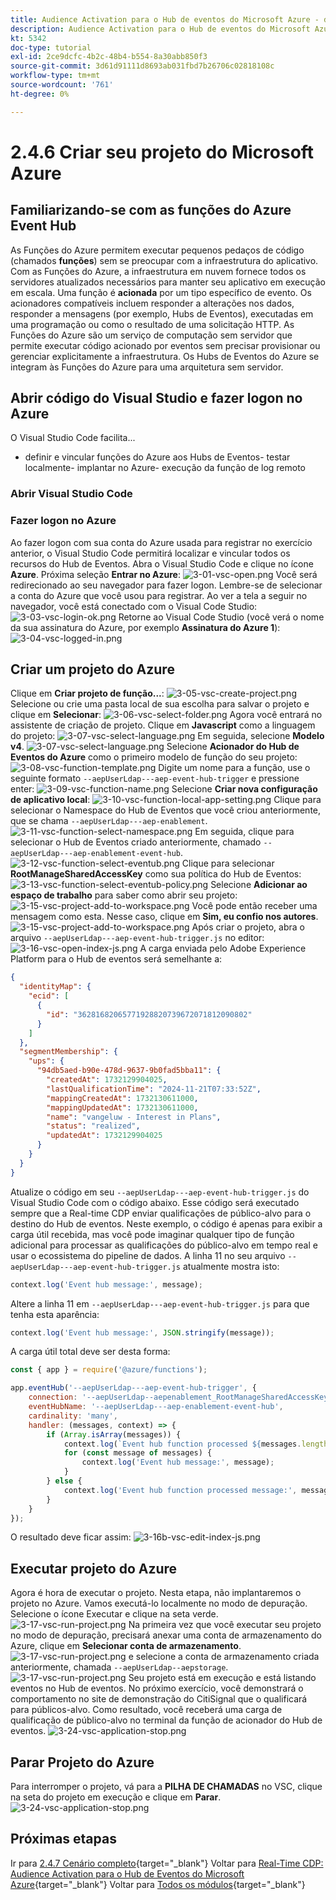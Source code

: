 ```yaml
---
title: Audience Activation para o Hub de eventos do Microsoft Azure - definir uma função do Azure
description: Audience Activation para o Hub de eventos do Microsoft Azure - definir uma função do Azure
kt: 5342
doc-type: tutorial
exl-id: 2ce9dcfc-4b2c-48b4-b554-8a30abb850f3
source-git-commit: 3d61d91111d8693ab031fbd7b26706c02818108c
workflow-type: tm+mt
source-wordcount: '761'
ht-degree: 0%

---
```


# 2.4.6 Criar seu projeto do Microsoft Azure

## Familiarizando-se com as funções do Azure Event Hub

As Funções do Azure permitem executar pequenos pedaços de código (chamados **funções**) sem se preocupar com a infraestrutura do aplicativo. Com as Funções do Azure, a infraestrutura em nuvem fornece todos os servidores atualizados necessários para manter seu aplicativo em execução em escala.
Uma função é **acionada** por um tipo específico de evento. Os acionadores compatíveis incluem responder a alterações nos dados, responder a mensagens (por exemplo, Hubs de Eventos), executadas em uma programação ou como o resultado de uma solicitação HTTP.
As Funções do Azure são um serviço de computação sem servidor que permite executar código acionado por eventos sem precisar provisionar ou gerenciar explicitamente a infraestrutura.
Os Hubs de Eventos do Azure se integram às Funções do Azure para uma arquitetura sem servidor.
## Abrir código do Visual Studio e fazer logon no Azure

O Visual Studio Code facilita...
- definir e vincular funções do Azure aos Hubs de Eventos- testar localmente- implantar no Azure- execução da função de log remoto
### Abrir Visual Studio Code

### Fazer logon no Azure

Ao fazer logon com sua conta do Azure usada para registrar no exercício anterior, o Visual Studio Code permitirá localizar e vincular todos os recursos do Hub de Eventos.
Abra o Visual Studio Code e clique no ícone **Azure**.
Próxima seleção **Entrar no Azure**:
![3-01-vsc-open.png](./images/301vscopen.png)
Você será redirecionado ao seu navegador para fazer logon. Lembre-se de selecionar a conta do Azure que você usou para registrar.
Ao ver a tela a seguir no navegador, você está conectado com o Visual Code Studio:
![3-03-vsc-login-ok.png](./images/303vscloginok.png)
Retorne ao Visual Code Studio (você verá o nome da sua assinatura do Azure, por exemplo **Assinatura do Azure 1**):
![3-04-vsc-logged-in.png](./images/304vscloggedin.png)
## Criar um projeto do Azure

Clique em **Criar projeto de função...**:
![3-05-vsc-create-project.png](./images/vsc2.png)
Selecione ou crie uma pasta local de sua escolha para salvar o projeto e clique em **Selecionar**:
![3-06-vsc-select-folder.png](./images/vsc3.png)
Agora você entrará no assistente de criação de projeto. Clique em **Javascript** como a linguagem do projeto:
![3-07-vsc-select-language.png](./images/vsc4.png)
Em seguida, selecione **Modelo v4**.
![3-07-vsc-select-language.png](./images/vsc4a.png)
Selecione **Acionador do Hub de Eventos do Azure** como o primeiro modelo de função do seu projeto:
![3-08-vsc-function-template.png](./images/vsc5.png)
Digite um nome para a função, use o seguinte formato `--aepUserLdap---aep-event-hub-trigger` e pressione enter:
![3-09-vsc-function-name.png](./images/vsc6.png)
Selecione **Criar nova configuração de aplicativo local**:
![3-10-vsc-function-local-app-setting.png](./images/vsc7.png)
Clique para selecionar o Namespace do Hub de Eventos que você criou anteriormente, que se chama `--aepUserLdap---aep-enablement`.
![3-11-vsc-function-select-namespace.png](./images/vsc8.png)
Em seguida, clique para selecionar o Hub de Eventos criado anteriormente, chamado `--aepUserLdap---aep-enablement-event-hub`.
![3-12-vsc-function-select-eventub.png](./images/vsc9.png)
Clique para selecionar **RootManageSharedAccessKey** como sua política do Hub de Eventos:
![3-13-vsc-function-select-eventub-policy.png](./images/vsc10.png)
Selecione **Adicionar ao espaço de trabalho** para saber como abrir seu projeto:
![3-15-vsc-project-add-to-workspace.png](./images/vsc12.png)
Você pode então receber uma mensagem como esta. Nesse caso, clique em **Sim, eu confio nos autores**.
![3-15-vsc-project-add-to-workspace.png](./images/vsc12a.png)
Após criar o projeto, abra o arquivo `--aepUserLdap---aep-event-hub-trigger.js` no editor:
![3-16-vsc-open-index-js.png](./images/vsc13.png)
A carga enviada pelo Adobe Experience Platform para o Hub de eventos será semelhante a:
```json
{
  "identityMap": {
    "ecid": [
      {
        "id": "36281682065771928820739672071812090802"
      }
    ]
  },
  "segmentMembership": {
    "ups": {
      "94db5aed-b90e-478d-9637-9b0fad5bba11": {
        "createdAt": 1732129904025,
        "lastQualificationTime": "2024-11-21T07:33:52Z",
        "mappingCreatedAt": 1732130611000,
        "mappingUpdatedAt": 1732130611000,
        "name": "vangeluw - Interest in Plans",
        "status": "realized",
        "updatedAt": 1732129904025
      }
    }
  }
}
```

Atualize o código em seu `--aepUserLdap---aep-event-hub-trigger.js` do Visual Studio Code com o código abaixo. Esse código será executado sempre que a Real-time CDP enviar qualificações de público-alvo para o destino do Hub de eventos. Neste exemplo, o código é apenas para exibir a carga útil recebida, mas você pode imaginar qualquer tipo de função adicional para processar as qualificações do público-alvo em tempo real e usar o ecossistema do pipeline de dados.
A linha 11 no seu arquivo `--aepUserLdap---aep-event-hub-trigger.js` atualmente mostra isto:
```javascript
context.log('Event hub message:', message);
```

Altere a linha 11 em `--aepUserLdap---aep-event-hub-trigger.js` para que tenha esta aparência:
```javascript
context.log('Event hub message:', JSON.stringify(message));
```

A carga útil total deve ser desta forma:
```javascript
const { app } = require('@azure/functions');

app.eventHub('--aepUserLdap---aep-event-hub-trigger', {
    connection: '--aepUserLdap--aepenablement_RootManageSharedAccessKey_EVENTHUB',
    eventHubName: '--aepUserLdap---aep-enablement-event-hub',
    cardinality: 'many',
    handler: (messages, context) => {
        if (Array.isArray(messages)) {
            context.log(`Event hub function processed ${messages.length} messages`);
            for (const message of messages) {
                context.log('Event hub message:', message);
            }
        } else {
            context.log('Event hub function processed message:', messages);
        }
    }
});
```


O resultado deve ficar assim:
![3-16b-vsc-edit-index-js.png](./images/vsc1.png)
## Executar projeto do Azure

Agora é hora de executar o projeto. Nesta etapa, não implantaremos o projeto no Azure. Vamos executá-lo localmente no modo de depuração. Selecione o ícone Executar e clique na seta verde.
![3-17-vsc-run-project.png](./images/vsc14.png)
Na primeira vez que você executar seu projeto no modo de depuração, precisará anexar uma conta de armazenamento do Azure, clique em **Selecionar conta de armazenamento**.
![3-17-vsc-run-project.png](./images/vsc14a.png)
e selecione a conta de armazenamento criada anteriormente, chamada `--aepUserLdap--aepstorage`.
![3-17-vsc-run-project.png](./images/vsc14b.png)
Seu projeto está em execução e está listando eventos no Hub de eventos. No próximo exercício, você demonstrará o comportamento no site de demonstração do CitiSignal que o qualificará para públicos-alvo. Como resultado, você receberá uma carga de qualificação de público-alvo no terminal da função de acionador do Hub de eventos.
![3-24-vsc-application-stop.png](./images/vsc18.png)
## Parar Projeto do Azure

Para interromper o projeto, vá para a **PILHA DE CHAMADAS** no VSC, clique na seta do projeto em execução e clique em **Parar**.
![3-24-vsc-application-stop.png](./images/vsc17.png)
## Próximas etapas

Ir para [2.4.7 Cenário completo](./ex7.md){target="_blank"}
Voltar para [Real-Time CDP: Audience Activation para o Hub de Eventos do Microsoft Azure](./segment-activation-microsoft-azure-eventhub.md){target="_blank"}
Voltar para [Todos os módulos](./../../../../overview.md){target="_blank"}
